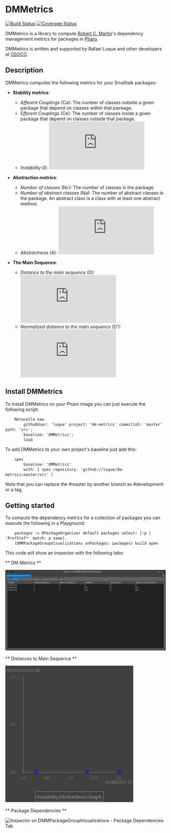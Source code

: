 # DMMetrics

[![Build Status](https://travis-ci.org/luque/dm-metrics.svg?branch=master)](https://travis-ci.org/luque/dm-metrics)
[![Coverage Status](https://coveralls.io/repos/github/luque/dm-metrics/badge.svg?branch=master)](https://coveralls.io/github/luque/dm-metrics?branch=master)

DMMetrics is a library to compute [Robert C. Martin](https://en.wikipedia.org/wiki/Robert_C._Martin)'s dependency management metrics for packages in [Pharo](https://pharo.org/).

DMMetrics is written and supported by Rafael Luque and other developers at [OSOCO](https://osoco.es).

## Description

DMMetrics computes the following metrics for your Smalltalk packages:

- **Stability metrics**:
  - *Afferent Couplings* (Ca): The number of classes outside a given package that depend on classes within that package.
  - *Efferent Couplings* (Ce): The number of classes inside a given package that depend on classes outside that package.
  - *Instability* (I): ![equation](http://www.sciweavers.org/tex2img.php?eq=I%20%3D%20%20%5Cfrac%7B%20C_%7Be%7D%20%7D%7B%20C_%7Be%7D%20%2B%20%20C_%7Ba%7D%20%20%7D%20&bc=White&fc=Black&im=png&fs=12&ff=arev&edit=0)

- **Abstraction metrics**:
  - *Number of classes* (Nc): The number of classes in the package.
  - *Number of abstract classes* (Na): The number of abstract classes in the package. An abstract class is a class with at least one abstract method.
  - *Abstractness* (A): ![equation](http://www.sciweavers.org/tex2img.php?eq=A%20%3D%20%20%5Cfrac%7BN_%7Ba%7D%7D%7BN_%7Bc%7D%20%7D%20%20%20%20&bc=White&fc=Black&im=png&fs=12&ff=arev&edit=0)

- **The Main Sequence**:
  - *Distance to the main sequence* (D): ![equation](http://www.sciweavers.org/tex2img.php?eq=A%20%3D%20%20%5Cfrac%7B%20%7C%20A%20%2B%20I%20-1%20%7C%20%7D%7B%20%5Csqrt%7B2%7D%20%20%7D%20%20%20%20&bc=White&fc=Black&im=png&fs=12&ff=arev&edit=0)
  - *Normalized distance to the main sequence* (D'): ![equation](http://www.sciweavers.org/tex2img.php?eq=%20D%27%20%20%3D%20%20%7C%20A%20%2B%20I%20-1%20%7C&bc=White&fc=Black&im=png&fs=12&ff=arev&edit=0)

## Install DMMetrics

To install DMMetrics on your Pharo image you can just execute the following script:

```Smalltalk
    Metacello new
    	githubUser: 'luque' project: 'dm-metrics' commitish: 'master' path: 'src';
    	baseline: 'DMMetrics';
    	load
```

To add DMMetrics to your own project's baseline just add this:

```Smalltalk
    spec
    	baseline: 'DMMetrics'
    	with: [ spec repository: 'github://luque/dm-metrics:master/src' ]
```

Note that you can replace the #master by another branch as #development or a tag.

## Getting started

To compute the dependency metrics for a collection of packages you can execute the following in a Playground:

```Smalltalk
    packages := RPackageOrganizer default packages select: [:p | 'ProfStef*' match: p name].
    (DMMPackageGroupVisualizations onPackages: packages) build open
```

This code will show an inspector with the following tabs:

** DM Metrics **

![Inspector on DMMPackageGroupVisualizations - DM Metrics Tab](docs/Inspector_DMMPackageGroupVisualizations_Metrics_Tab.png)

** Distances to Main Sequence **

![Inspector on DMMPackageGroupVisualizations - Distances to Main Sequence Tab](docs/Inspector_DMMPackageGroupVisualizations_MainSequence_Tab.png)

** Package Dependencies **

![Inspector on DMMPackageGroupVisualizations - Package Dependencies Tab](docs/Inspector_DMMPackageGroupVisualizations_Graph_Tab.png)